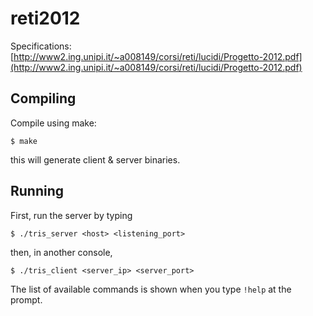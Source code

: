 reti2012
========

Specifications: [http://www2.ing.unipi.it/~a008149/corsi/reti/lucidi/Progetto-2012.pdf](http://www2.ing.unipi.it/~a008149/corsi/reti/lucidi/Progetto-2012.pdf)

Compiling
---------

Compile using make:

	$ make

this will generate client & server binaries.

Running
-------

First, run the server by typing

	$ ./tris_server <host> <listening_port>

then, in another console,

	$ ./tris_client <server_ip> <server_port>

The list of available commands is shown when you type `!help` at the prompt.
